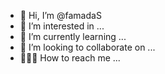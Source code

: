 - 👋 Hi, I’m @famadaS
- 👀 I’m interested in ...
- 🌱 I’m currently learning ...
- 💞️ I’m looking to collaborate on ...
- 🐧🐧🐧 How to reach me ...

<!---
famadaS/famadaS is a ✨ special ✨ repository because its `README.md` (this file) appears on your GitHub profile.
You can click the Preview link to take a look at your changes.
--->
